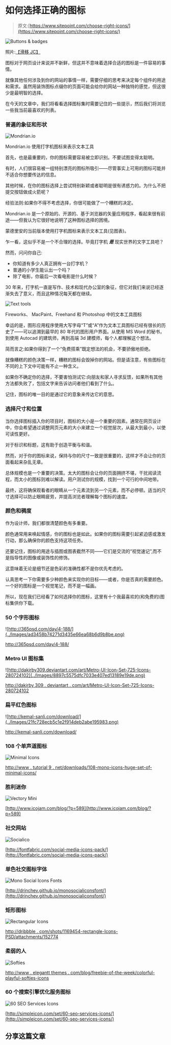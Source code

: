 # 如何选择正确的图标

> 原文:[https://www.sitepoint.com/choose-right-icons/](https://www.sitepoint.com/choose-right-icons/)

![Buttons & badges](../Images/90f35a88f1ceafcdc7f44190a215c77b.png)

照片:[【滑移 JC】](http://www.flickr.com/photos/slipstreamjc/1018308309/)

图标对于网页设计来说并不新鲜，但这并不意味着选择合适的图标是一件容易的事情。

就像其他任何涉及到你的网站的事情一样，需要仔细的思考来决定每个组件的用途和需求。虽然用装饰图标点缀你的页面可能会给你的网站一种独特的感觉，但这很少是最明智的选择。

在今天的文章中，我们将看看选择图标集时需要记住的一些提示，然后我们将浏览一些我当前最喜欢的列表。

### 普遍的象征和形状

![Mondrian.io](../Images/4f20b2e6ac9dc4789e09dd6156b2f279.png)

Mondrian.io 使用打字机图标来表示文本工具

首先，也是最重要的，你的图标需要容易被立即识别。不要试图变得太聪明。

有时，人们很容易被一组特别漂亮的图标所吸引——尽管事实上可用的图标可能并不适合你想要传达的信息。

其他时候，在你的图标选择上尝试特别新颖或者聪明是很有诱惑力的。为什么不把提交按钮做成火箭呢？

经验法则:如果你不得不考虑选择，你很可能做了一个糟糕的决定。

Mondrian.io 是一个原始的、开源的、基于浏览器的矢量应用程序，看起来很有前途——但我认为它很好地说明了这种图标选择的困境。

蒙德里安的当前版本使用打字机图标来表示文本工具(见图表)。

乍一看，这似乎不是一个不合理的选择。毕竟打字机 ***是*** 现实世界的文字工具吧？

然而，问问你自己:

*   你知道有多少人真正拥有一台打字机？
*   普通的小学生能认出一个吗？
*   除了电影，你最后一次看电影是什么时候？

30 年来，打字机一直是写作、技术和现代办公室的象征，但它对我们来说已经逐渐失去了意义，而且这种情况每天都在继续。

![Text tools](../Images/54637d639479d8282aa5f71219f17c8b.png)

Fireworks、
MacPaint、Freehand 和 Photoshop 中的文本工具图标

幸运的是，图形应用程序使用大写字母“T”或“A”作为文本工具图标已经有很长的历史了——可以追溯到最早的 80 年代的图形用户界面。从使用 MS Word 的秘书，到使用 Autocad 的建筑师，再到高端 3d 建模师，每个人都理解这个想法。

简而言之:如果你得到了一个“免费搭乘”既定想法的机会，不要骄傲地拒绝。

就像糟糕的颜色决策一样，糟糕的图标会毁掉你的网站。但是请注意，有些图标在不同的上下文中可能有不止一种含义。

如果你不确定你的选择，不要害怕测试它:向朋友和家人寻求反馈，如果所有其他方法都失败了，包括文字来告诉访问者他们看到了什么。

记住，图标的唯一目的是通过它的意象来传达它的意思。

### 选择尺寸和位置

当你选择图标插入你的项目时，图标的大小是一个重要的因素。通常在网页设计中，你会希望通过调整网页元素的大小来建立一个视觉层次，从最大到最小，以使可读性更好。

对于标识和标题，这有助于创造平衡与和谐。

然而，对于你的图标来说，保持与你的尺寸一致是很重要的，这样才不会让你的页面看起来杂乱无章。

总体规模也是一个重要的决策。太大的图标会让你的页面拥挤不堪，干扰阅读流程，而太小的图标则难以解读。用户测试你的规模，找到一个可行的中间地带。

最终，这将确保观看者的眼睛从一个元素流到另一个元素，而不必停顿。适当的尺寸选择可以防止眼睛疲劳，并提高浏览者理解每个图标的速度。

### 颜色和稠度

作为设计师，我们都很清楚颜色有多重要。

颜色通常用来唤起情感，你的图标也是如此。如果你的图标需要引起紧迫感或激发行动，那么确保你的颜色支持这项任务。

还要记住，图标的用途与插图或图表截然不同——它们是交流的“视觉速记”,而不是指导性的图像或装饰性的修饰。

这意味着无论是细节还是色彩的准确性都不是你优先考虑的。

认真思考一下你需要多少种颜色来实现你的目标——或者，你是否真的需要颜色。一个好的图标是一个视觉笔记，而不是一幅画。

所以，现在我们已经看了如何选择你的图标，这里有十个我最喜欢的(和免费的)图标集供你下载。

### 50 个字形图标

![http://365psd.com/day/4-188/](../Images/ad3458b74271d3435e66ea68b6d9b8be.png)

http://365psd.com/day/4-188/

### Metro UI 图标集

![http://dakirby309.deviantart.com/art/Metro-UI-Icon-Set-725-Icons-280724102](../Images/8897c5575dfc7033e407ed13189e19de.png)

[http://dakirby 309 . deviantart . com/art/Metro-UI-Icon-Set-725-Icons-280724102](http://dakirby309.deviantart.com/art/Metro-UI-Icon-Set-725-Icons-280724102)

### 扁平红色图标

![http://kemal-sanli.com/download/](../Images/21fc728ecb5c1e2f914deb2abe195983.png)

http://kemal-sanli.com/download/

### 108 个单声道图标

![Minimal Icons](../Images/374bab78eb66ef2ead3f40ba90d422e8.png)

[http://www . tutorial 9 . net/downloads/108-mono-icons-huge-set-of-minimal-icons/](http://www.tutorial9.net/downloads/108-mono-icons-huge-set-of-minimal-icons/)

### 胜利迷你

![Vectory Mini](../Images/2ebc8ca04f9d849b73e6d0a4632cf389.png)

[http://www.icojam.com/blog/?p=589](http://www.icojam.com/blog/?p=589)

### 社交网站

![Socialico](../Images/af22207e5c638a22df061dc3c806d4de.png)

[http://fontfabric.com/social-media-icons-pack/](http://fontfabric.com/social-media-icons-pack/)

### 单色社交图标字体

![Mono Social Icons Fonts](../Images/9267b3e98476f509ac16b570e0e13de3.png)

[http://drinchev.github.io/monosocialiconsfont/](http://drinchev.github.io/monosocialiconsfont/)

### 矩形图标

![Rectangular Icons](../Images/010208335607ca7f9e187c98ca54d2c2.png)

[http://dribbble . com/shots/1169454-rectangle-Icons-PSD/attachments/152774](http://dribbble.com/shots/1169454-Rectangular-Icons-PSD/attachments/152774)

### 柔弱的人

![Softies](../Images/f7c56659e61fa6494b37a433d35ff3c1.png)

[http://www . elegantt themes . com/blog/freebie-of-the-week/colorful-playful-softies-icons](http://www.elegantthemes.com/blog/freebie-of-the-week/colorful-playful-softies-icons)

### 60 个搜索引擎优化服务图标

![60 SEO Services Icons](../Images/45a9eeb4f6be42f872751a40df79d261.png)

[http://simpleicon.com/set/60-seo-services-icons/](http://simpleicon.com/set/60-seo-services-icons/)

## 分享这篇文章